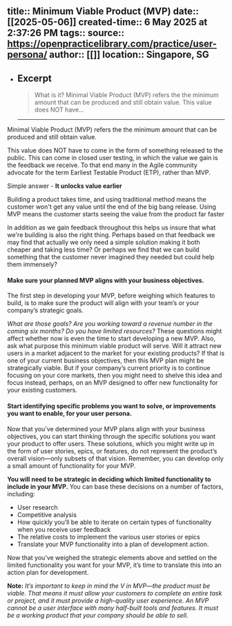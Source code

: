 
title:: Minimum Viable Product (MVP)
date:: [[2025-05-06]]
created-time:: 6 May 2025 at 2:37:26 PM
tags:: 
source:: https://openpracticelibrary.com/practice/user-persona/
author:: [[]]
location:: Singapore, SG
---

- ## Excerpt
  > What is it? Minimal Viable Product (MVP) refers the the minimum amount that can be produced and still obtain value. This value does NOT have…

  - ---


Minimal Viable Product (MVP) refers the the minimum amount that can be produced and still obtain value.

This value does NOT have to come in the form of something released to the public. This can come in closed user testing, in which the value we gain is the feedback we receive. To that end many in the Agile community advocate for the term Earliest Testable Product (ETP), rather than MVP.

Simple answer - **It unlocks value earlier**

Building a product takes time, and using traditional method means the customer won't get any value until the end of the big bang release. Using MVP means the customer starts seeing the value from the product far faster

In addition as we gain feedback throughout this helps us insure that what we're building is also the right thing. Perhaps based on that feedback we may find that actually we only need a simple solution making it both cheaper and taking less time? Or perhaps we find that we can build something that the customer never imagined they needed but could help them immensely?

#### Make sure your planned MVP aligns with your business objectives.

The first step in developing your MVP, before weighing which features to build, is to make sure the product will align with your team’s or your company’s strategic goals.

_What are those goals? Are you working toward a revenue number in the coming six months? Do you have limited resources?_ These questions might affect whether now is even the time to start developing a new MVP. Also, ask what purpose this minimum viable product will serve. Will it attract new users in a market adjacent to the market for your existing products? If that is one of your current business objectives, then this MVP plan might be strategically viable. But if your company’s current priority is to continue focusing on your core markets, then you might need to shelve this idea and focus instead, perhaps, on an MVP designed to offer new functionality for your existing customers.

#### Start identifying specific problems you want to solve, or improvements you want to enable, for your user persona.

Now that you’ve determined your MVP plans align with your business objectives, you can start thinking through the specific solutions you want your product to offer users. These solutions, which you might write up in the form of user stories, epics, or features, do not represent the product’s overall vision—only subsets of that vision. Remember, you can develop only a small amount of functionality for your MVP.

**You will need to be strategic in deciding which limited functionality to include in your MVP.** You can base these decisions on a number of factors, including:

-   User research
-   Competitive analysis
-   How quickly you’ll be able to iterate on certain types of functionality when you receive user feedback
-   The relative costs to implement the various user stories or epics
-   Translate your MVP functionality into a plan of development action.

Now that you’ve weighed the strategic elements above and settled on the limited functionality you want for your MVP, it’s time to translate this into an action plan for development.

**Note:** _It’s important to keep in mind the V in MVP—the product must be viable. That means it must allow your customers to complete an entire task or project, and it must provide a high-quality user experience. An MVP cannot be a user interface with many half-built tools and features. It must be a working product that your company should be able to sell._
